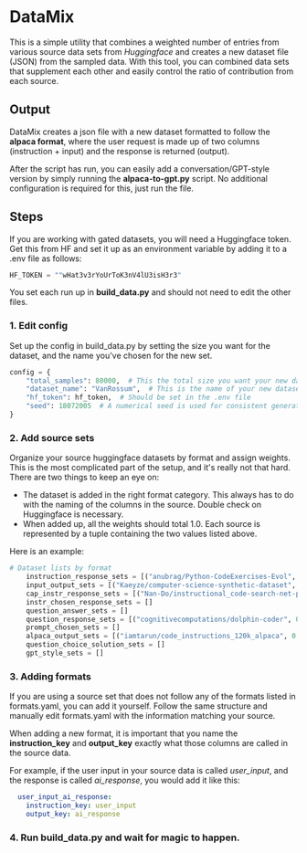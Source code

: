 # DataMix

This is a simple utility that combines a weighted number of entries from various source data sets from *Huggingface* and creates a new dataset file (JSON) from the sampled data. With this tool, you can combined data sets that supplement each other and easily control the ratio of contribution from each source.

## Output

DataMix creates a json file with a new dataset formatted to follow the **alpaca format**, where the user request is made up of two columns (instruction + input) and the response is returned (output).

After the script has run, you can easily add a conversation/GPT-style version by simply running the **alpaca-to-gpt.py** script. No additional configuration is required for this, just run the file.

## Steps

If you are working with gated datasets, you will need a Huggingface token. Get this from HF and set it up as an environment variable by adding it to a .env file as follows:

```python
HF_TOKEN = ""wHat3v3rYoUrToK3nV4lU3isH3r3"
```
You set each run up in **build_data.py** and should not need to edit the other files.

### 1. Edit config
Set up the config in build_data.py by setting the size you want for the dataset, and the name you've chosen for the new set.

```python
config = {
    "total_samples": 80000,  # This the total size you want your new dataset to be
    "dataset_name": "VanRossum",  # This is the name of your new dataset
    "hf_token": hf_token,  # Should be set in the .env file
    "seed": 18072005  # A numerical seed is used for consistent generation
}
```

### 2. Add source sets
Organize your source huggingface datasets by format and assign weights. This is the most complicated part of the setup, and it's really not that hard. There are two things to keep an eye on:
- The dataset is added in the right format category. This always has to do with the naming of the columns in the source. Double check on Huggingface is necessary.
- When added up, all the weights should total 1.0.
Each source is represented by a tuple containing the two values listed above.

Here is an example:
```python
# Dataset lists by format
    instruction_response_sets = [("anubrag/Python-CodeExercises-Evol", 0.2)]
    input_output_sets = [("Kaeyze/computer-science-synthetic-dataset", 0.1)]
    cap_instr_response_sets = [("Nan-Do/instructional_code-search-net-python", 0.1)]
    instr_chosen_response_sets = []
    question_answer_sets = []
    question_response_sets = [("cognitivecomputations/dolphin-coder", 0.2)]
    prompt_chosen_sets = []
    alpaca_output_sets = [("iamtarun/code_instructions_120k_alpaca", 0.2),("Vezora/Tested-22k-Python-Alpaca", 0.2)]
    question_choice_solution_sets = []
    gpt_style_sets = []
```

### 3. Adding formats
If you are using a source set that does not follow any of the formats listed in formats.yaml, you can add it yourself. Follow the same structure and manually edit formats.yaml with the information matching your source.

When adding a new format, it is important that you name the **instruction_key** and **output_key** exactly what those columns are called in the source data. 

For example, if the user input in your source data is called _user_input_, and the response is called _ai_response_, you would add it like this:
```yaml
  user_input_ai_response:
    instruction_key: user_input
    output_key: ai_response
```

### 4. Run build_data.py and wait for magic to happen.


